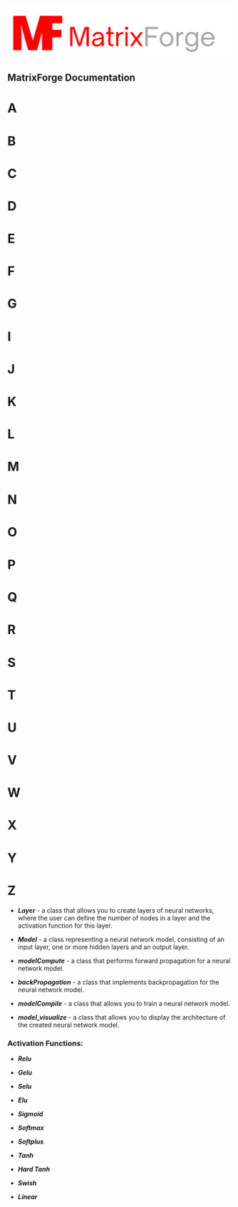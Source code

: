 [![Alt text](/branding/logo1.png "Optional title")](https://github.com/Kacperaan/matrixforge)

## MatrixForge Documentation

# A
# B
# C
# D
# E
# F
# G
# I
# J
# K
# L
# M
# N
# O
# P
# Q
# R
# S
# T
# U
# V
# W
# X
# Y
# Z
- ***Layer*** - a class that allows you to create layers of neural networks, where the user can define the number of nodes in a layer and the activation function for this layer.

- ***Model*** - a class representing a neural network model, consisting of an input layer, one or more hidden layers and an output layer.

- ***modelCompute*** - a class that performs forward propagation for a neural network model.

- ***backPropagation*** - a class that implements backpropagation for the neural network model.

- ***modelCompile*** - a class that allows you to train a neural network model.

- ***model_visualize*** - a class that allows you to display the architecture of the created neural network model.

### Activation Functions:

- ***Relu***

- ***Gelu***

- ***Selu***

- ***Elu***

- ***Sigmoid***

- ***Softmax***

- ***Softplus***

- ***Tanh***

- ***Hard Tanh***

- ***Swish***

- ***Linear***
